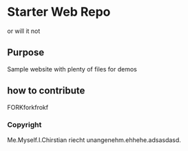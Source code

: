 # Starter Web Repo

or will it not

## Purpose

Sample website with plenty of files for demos
## how to contribute

FORKforkfrokf

### Copyright

Me.Myself.I.Chirstian riecht unangenehm.ehhehe.adsasdasd.